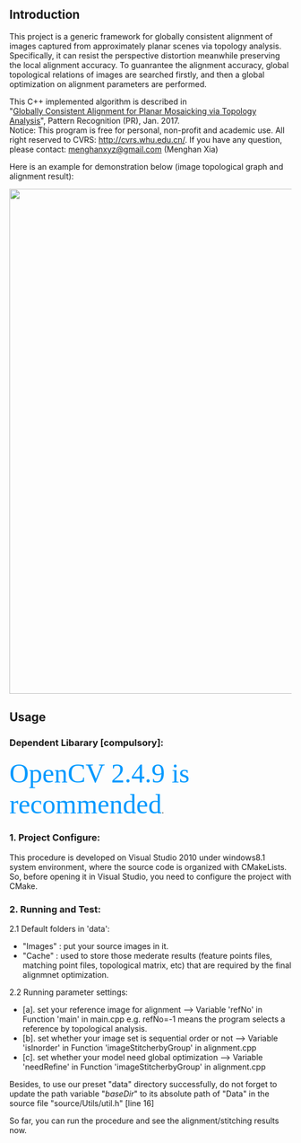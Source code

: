 ## Introduction

This project is a generic framework for globally consistent alignment of images captured from approximately planar 
scenes via topology analysis. Specifically, it can resist the perspective distortion meanwhile preserving the local 
alignment accuracy. To guanrantee the alignment accuracy, global topological relations of images are searched firstly,
and then a global optimization on alignment parameters are performed.

This C++ implemented algorithm is described in  
"[Globally Consistent Alignment for Planar Mosaicking via Topology Analysis](http://menghanxia.github.io/papers/Plane_Alignment-PR2016.pdf)", Pattern Recognition (PR), Jan. 2017.  
Notice: This program is free for personal, non-profit and academic use.
All right reserved to CVRS: http://cvrs.whu.edu.cn/. 
If you have any question, please contact: menghanxyz@gmail.com (Menghan Xia)

Here is an example for demonstration below (image topological graph and alignment result): 

<img src="docs/demo.png" width="900px"/>

## Usage
### Dependent Libarary [compulsory]:
<font color=#0099ff size=7 face="黑体">OpenCV 2.4.9 is recommended</font>.

### 1. Project Configure:
This procedure is developed on Visual Studio 2010 under windows8.1 system environment,
where the source code is organized with CMakeLists. So, before opening it in Visual Studio,
you need to configure the project with CMake.

### 2. Running and Test:
2.1 Default folders in 'data':  
- "Images" : put your source images in it.
- "Cache"  : used to store those mederate results (feature points files, matching point files, topological matrix, etc) that 
are required by the final alignmnet optimization.

2.2 Running parameter settings:  
- [a]. set your reference image for alignment      							-->  Variable 'refNo' in Function 'main' in main.cpp 
e.g. refNo=-1 means the program selects a reference by topological analysis.
- [b]. set whether your image set is sequential order or not         --> Variable 'isInorder' in Function 'imageStitcherbyGroup' in alignment.cpp
- [c]. set whether your model need global optimization         		--> Variable 'needRefine' in Function 'imageStitcherbyGroup' in alignment.cpp

Besides, to use our preset "data" directory successfully, do not forget to update the path variable 
"*baseDir*" to its absolute path of "Data" in the source file "source/Utils/util.h" [line 16]

So far, you can run the procedure and see the alignment/stitching results now.